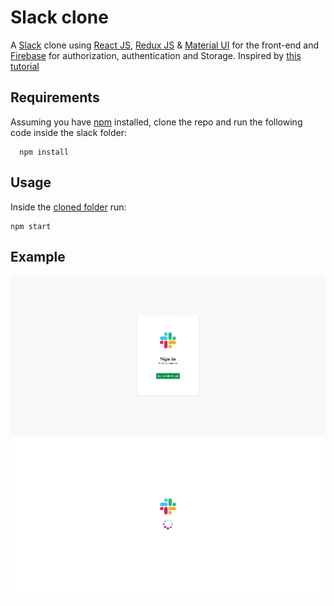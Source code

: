 # Slack clone

A [Slack](https://slack.com/intl/en-gr/) clone using [React JS](https://reactjs.org), [Redux JS](https://redux.js.org) & [Material UI](https://material-ui.com) for the front-end and [Firebase](https://firebase.google.com) for authorization, authentication and Storage. Inspired by [this tutorial](https://www.youtube.com/watch?v=QiTq5WrWoJw)

## Requirements

Assuming you have [npm](https://www.npmjs.com) installed, clone the repo and run the following code inside the slack folder:

```
  npm install
```

## Usage

Inside the [cloned folder](slack/) run:

```
npm start
```

## Example

<p align="center">
  <img src="img/img1.png" /> 
  <img src="img/img2.png" /> 
</p>